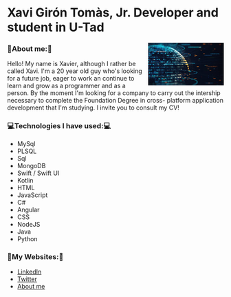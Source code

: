 # Xavi Girón Tomàs, Jr. Developer and student in U-Tad
<img src="https://github.com/XaviGT10/Presentation/blob/main/istockphoto-1200200188-612x612.jpg" width=35% align="right">

### 👤About me:👤

Hello! My name is Xavier, although I rather be called Xavi. I'm a 20 year old guy who's looking for a future job, eager to work an continue to learn and grow as a programmer and as a person. By the moment I'm looking for a company to carry out the intership necessary to complete the Foundation Degree in cross-
platform application development that I'm studying.
I invite you to consult my CV!



### 💻Technologies I have used:💻
- MySql
- PLSQL
- Sql
- MongoDB
- Swift / Swift UI
- Kotlin
- HTML
- JavaScript
- C#
- Angular
- CSS
- NodeJS
- Java
- Python



### 💪My Websites:💪
 - [LinkedIn](https://www.linkedin.com/in/xaviergiróntomàs/)
 - [Twitter](https://twitter.com/XaviGironTomas)
 - [About me](https://about.me/xavigiron)
